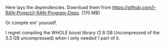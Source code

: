 Here lays the dependencies. Download them from https://github.com/I-RAN-Project/I-RAN-Program-Deps. (170 MB)

Or compile em' yourself.

I regret compiling the WHOLE boost library (2.8 GB Uncompressed of the 3.3 GB uncompressed) when I only needed 1 part of it.